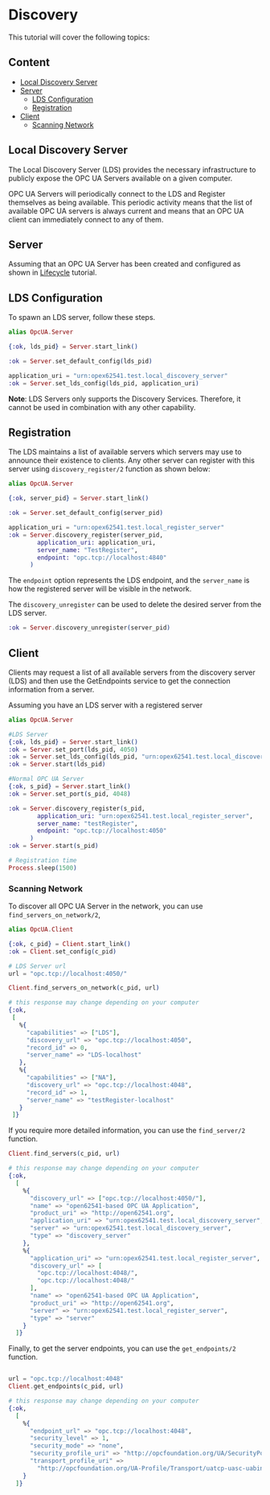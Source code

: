 # Discovery

This tutorial will cover the following topics:

## Content

- [Local Discovery Server](#local-discovery-server)
- [Server](#server)
  - [LDS Configuration](#lds-configuration)
  - [Registration](#registration)
- [Client](#client)
  - [Scanning Network](#scan-network)

## Local Discovery Server

The Local Discovery Server (LDS) provides the necessary infrastructure to publicly expose the OPC UA Servers available on a given computer.

OPC UA Servers will periodically connect to the LDS and Register themselves as being available. This periodic activity means that the list of available OPC UA servers is always current and means that an OPC UA client can immediately connect to any of them.

## Server

Assuming that an OPC UA Server has been created and configured as shown in [Lifecycle](https://hexdocs.pm/opex62541/doc/lifecycle.html) tutorial.

## LDS Configuration

To spawn an LDS server, follow these steps.

```elixir
alias OpcUA.Server

{:ok, lds_pid} = Server.start_link()

:ok = Server.set_default_config(lds_pid)

application_uri = "urn:opex62541.test.local_discovery_server"
:ok = Server.set_lds_config(lds_pid, application_uri)
```

**Note**: LDS Servers only supports the Discovery Services. Therefore, it cannot be used in combination with any other capability.

## Registration

The LDS maintains a list of available servers which servers may use to announce their existence to clients. Any other server can register with this server using `discovery_register/2` function as shown below:

```elixir
alias OpcUA.Server

{:ok, server_pid} = Server.start_link()

:ok = Server.set_default_config(server_pid)

application_uri = "urn:opex62541.test.local_register_server"
:ok = Server.discovery_register(server_pid,
        application_uri: application_uri,
        server_name: "TestRegister",
        endpoint: "opc.tcp://localhost:4840"
      )
```
The `endpoint` option represents the LDS endpoint, and the `server_name` is how the registered server will be visible in the network.

The `discovery_unregister` can be used to delete the desired server from the LDS server.

```elixir
:ok = Server.discovery_unregister(server_pid)
```

## Client

Clients may request a list of all available servers from the discovery server (LDS) and then use the GetEndpoints service to get the connection information from a server.

Assuming you have an LDS server with a registered server

```elixir
alias OpcUA.Server

#LDS Server
{:ok, lds_pid} = Server.start_link()
:ok = Server.set_port(lds_pid, 4050)
:ok = Server.set_lds_config(lds_pid, "urn:opex62541.test.local_discovery_server")
:ok = Server.start(lds_pid)

#Normal OPC UA Server
{:ok, s_pid} = Server.start_link()
:ok = Server.set_port(s_pid, 4048)

:ok = Server.discovery_register(s_pid,
        application_uri: "urn:opex62541.test.local_register_server",
        server_name: "testRegister",
        endpoint: "opc.tcp://localhost:4050"
      )
:ok = Server.start(s_pid)

# Registration time
Process.sleep(1500)
```

### Scanning Network

To discover all OPC UA Server in the network, you can use `find_servers_on_network/2`,

```elixir
alias OpcUA.Client

{:ok, c_pid} = Client.start_link()
:ok = Client.set_config(c_pid)

# LDS Server url
url = "opc.tcp://localhost:4050/"

Client.find_servers_on_network(c_pid, url)

# this response may change depending on your computer
{:ok,
 [
   %{
     "capabilities" => ["LDS"],
     "discovery_url" => "opc.tcp://localhost:4050",
     "record_id" => 0,
     "server_name" => "LDS-localhost"
   },
   %{
     "capabilities" => ["NA"],
     "discovery_url" => "opc.tcp://localhost:4048",
     "record_id" => 1,
     "server_name" => "testRegister-localhost"
   }
 ]}
```
If you require more detailed information, you can use the `find_server/2` function.

```elixir
Client.find_servers(c_pid, url)

# this response may change depending on your computer
{:ok,
  [
    %{
      "discovery_url" => ["opc.tcp://localhost:4050/"],
      "name" => "open62541-based OPC UA Application",
      "product_uri" => "http://open62541.org",
      "application_uri" => "urn:opex62541.test.local_discovery_server",
      "server" => "urn:opex62541.test.local_discovery_server",
      "type" => "discovery_server"
    },
    %{
      "application_uri" => "urn:opex62541.test.local_register_server",
      "discovery_url" => [
        "opc.tcp://localhost:4048/",
        "opc.tcp://localhost:4048/"
      ],
      "name" => "open62541-based OPC UA Application",
      "product_uri" => "http://open62541.org",
      "server" => "urn:opex62541.test.local_register_server",
      "type" => "server"
    }
  ]}
```

Finally, to get the server endpoints, you can use the `get_endpoints/2` function.

```elixir

url = "opc.tcp://localhost:4048"
Client.get_endpoints(c_pid, url)

# this response may change depending on your computer
{:ok,
  [
    %{
      "endpoint_url" => "opc.tcp://localhost:4048",
      "security_level" => 1,
      "security_mode" => "none",
      "security_profile_uri" => "http://opcfoundation.org/UA/SecurityPolicy#None",
      "transport_profile_uri" =>
        "http://opcfoundation.org/UA-Profile/Transport/uatcp-uasc-uabinary"
    }
  ]}
```

